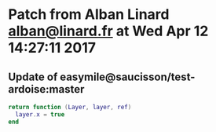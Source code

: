 # Patch from Alban Linard <alban@linard.fr> at Wed Apr 12 14:27:11 2017

## Update of easymile@saucisson/test-ardoise:master

```lua
return function (Layer, layer, ref)
  layer.x = true
end
```


